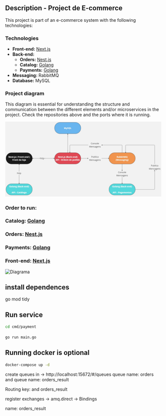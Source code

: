 ## Description - Project de E-commerce

This project is part of an e-commerce system with the following technologies:

### Technologies

- **Front-end:** <a href="https://github.com/LuizGustav0/nextjs-ecommerce" target="_blank">Next.js</a>
- **Back-end:**
  - **Orders:** <a href="https://github.com/LuizGustav0/nestjs-api-ecommerce-pedidos" target="_blank">Nest.js</a>
  - **Catalog:** <a href="https://github.com/LuizGustav0/go-api-ecommerce" target="_blank">Golang</a>
  - **Payments:** <a href="https://github.com/LuizGustav0/go-api-payments-ecommerce" target="_blank">Golang</a>
- **Messaging:** RabbitMQ
- **Database:** MySQL

### Project diagram

This diagram is essential for understanding the structure and communication between the different elements and/or microservices in the project. Check the repositories above and the ports where it is running.

<img src="diagrama.jpg"  alt="Diagrama" />

### Order to run:

### **Catalog:** <a href="https://github.com/LuizGustav0/go-api-ecommerce" target="_blank">Golang</a>

### **Orders:** <a href="https://github.com/LuizGustav0/nestjs-api-ecommerce-pedidos" target="_blank">Nest.js</a>

### **Payments:** <a href="https://github.com/LuizGustav0/go-api-payments-ecommerce" target="_blank">Golang</a>

### **Front-end:** <a href="https://github.com/LuizGustav0/nextjs-ecommerce" target="_blank">Next.js</a>

<img src="commerce.gif"  alt="Diagrama" />

## install dependences

go mod tidy

## Run service

```bash
cd cmd/payment

go run main.go

```

## Running docker is optional

```bash
docker-compose up -d
```

create queues in -> http://localhost:15672/#/queues
queue name: orders
and
queue name: orders_result

Routing key: and orders_result

register exchanges -> amq.direct -> Bindings

name: orders_result
